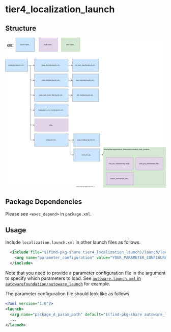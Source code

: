 # tier4_localization_launch

## Structure

![tier4_localization_launch](./localization_launch.drawio.svg)

## Package Dependencies

Please see `<exec_depend>` in `package.xml`.

## Usage

Include `localization.launch.xml` in other launch files as follows.

```xml
  <include file="$(find-pkg-share tier4_localization_launch)/launch/localization.launch.xml">
    <arg name="parameter_configuration" value="YOUR_PARAMETER_CONFIGURATION"/>
  </include>
```

Note that you need to provide a parameter configuration file in the argument to specify which parameters to load. See [`autoware.launch.xml` in `autowarefoundation/autoware_launch`](https://github.com/autowarefoundation/autoware_launch/blob/main/autoware_launch/launch/autoware.launch.xml) for example.

The parameter configuration file should look like as follows.

```xml
<?xml version="1.0"?>
<launch>
  <arg name="package_A_param_path" default="$(find-pkg-share autoware_launch)/config/*/package_A.param.yaml"/>
  ...
</launch>

```
